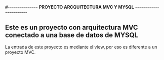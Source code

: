 #--------------- **PROYECTO ARCQUITECTURA MVC Y MYSQL** -----------------------

## Este es un proyecto con arquitectura MVC conectado a una base de datos de MYSQL

La entrada de este proyecto es mediante el view, por eso es diferente a un proyecto MVC.
